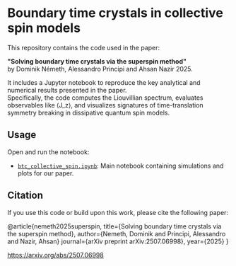 # Boundary time crystals in collective spin models

This repository contains the code used in the paper:

**"Solving boundary time crystals via the superspin method"**  
by Dominik Németh, Alessandro Principi and Ahsan Nazir 2025.

It includes a Jupyter notebook to reproduce the key analytical and numerical results presented in the paper.  
Specifically, the code computes the Liouvillian spectrum, evaluates observables like ⟨J_z⟩, and visualizes signatures of time-translation symmetry breaking in dissipative quantum spin models.

## Usage

Open and run the notebook:

- [`btc_collective_spin.ipynb`](btc_collective_spin.ipynb): Main notebook containing simulations and plots for our paper.


## Citation

If you use this code or build upon this work, please cite the following paper:

@article{nemeth2025superspin,
title={Solving boundary time crystals via the superspin method},
author={Nemeth, Dominik and Principi, Alessandro and Nazir, Ahsan}
journal={arXiv preprint arXiv:2507.06998},
year={2025}
}

https://arxiv.org/abs/2507.06998
